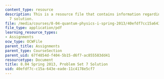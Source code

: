 ```yaml
---
content_type: resource
description: This is a resource file that contains information regarding problem set
  7 solution.
file: /media/courses/8-04-quantum-physics-i-spring-2013/40efdf7cc15a643eeade11c4178e5cf7_MIT8_04S13_ps7_sol.pdf
file_type: application/pdf
learning_resource_types:
- Assignments
ocw_type: OCWFile
parent_title: Assignments
parent_type: CourseSection
parent_uid: 67f4854d-f404-5b15-d6f7-ac855583dd41
resourcetype: Document
title: 8.04 Spring 2013, Problem Set 7 Solution
uid: 40efdf7c-c15a-643e-eade-11c4178e5cf7
---
```

